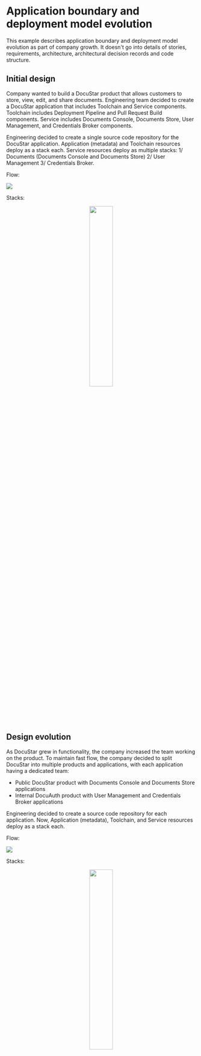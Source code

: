 # Application boundary and deployment model evolution

This example describes application boundary and deployment model evolution as part of company growth. It doesn't go into details of stories, requirements, architecture, architectural decision records and code structure.

## Initial design

Company wanted to build a DocuStar product that allows customers to store, view, edit, and share documents. Engineering team decided to create a DocuStar application that includes Toolchain and Service components. Toolchain includes Deployment Pipeline and Pull Request Build components. Service includes Documents Console, Documents Store, User Management, and Credentials Broker components.

Engineering decided to create a single source code repository for the DocuStar application. Application (metadata) and Toolchain resources deploy as a stack each. Service resources deploy as multiple stacks: 1/ Documents (Documents Console and Documents Store) 2/ User Management 3/ Credentials Broker.

Flow:

![](https://github.com/alexpulver/adf/assets/4362270/759a224d-04d6-4a0b-bc13-d55258840465)

Stacks:

<p align="center">
  <img src="https://github.com/alexpulver/adf/assets/4362270/c6201ec3-33c7-43a4-8dd8-a4cffbfb7584" width="35%">
</p>

## Design evolution

As DocuStar grew in functionality, the company increased the team working on the product. To maintain fast flow, the company decided to split DocuStar into multiple products and applications, with each application having a dedicated team:
* Public DocuStar product with Documents Console and Documents Store applications
* Internal DocuAuth product with User Management and Credentials Broker applications

Engineering decided to create a source code repository for each application. Now, Application (metadata), Toolchain, and Service resources deploy as a stack each.

Flow:

![](https://github.com/alexpulver/adf/assets/4362270/f53e5aa2-901e-4209-aa45-0382736a1f14)

Stacks:

<p align="center">
  <img src="https://github.com/alexpulver/adf/assets/4362270/49e77e5b-1ccd-4465-a06e-b2e53956ff00" width="35%">
</p>
